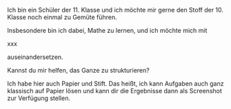 Ich bin ein Schüler der 11. Klasse und ich möchte mir gerne den Stoff der 10. Klasse noch einmal zu Gemüte führen.

Insbesondere bin ich dabei, Mathe zu lernen, und ich möchte mich mit 

xxx

auseinandersetzen.

Kannst du mir helfen, das Ganze zu strukturieren?

Ich habe hier auch Papier und Stift. Das heißt, ich kann Aufgaben auch ganz klassisch auf Papier lösen und kann dir die Ergebnisse dann als Screenshot zur Verfügung stellen.
